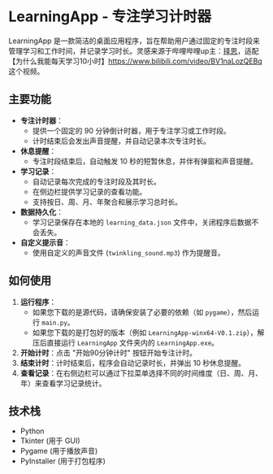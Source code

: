 # LearningApp - 专注学习计时器

LearningApp 是一款简洁的桌面应用程序，旨在帮助用户通过固定的专注时段来管理学习和工作时间，并记录学习时长。灵感来源于哔哩哔哩up主：[择恩](https://space.bilibili.com/2229541)，适配【为什么我能每天学习10小时】https://www.bilibili.com/video/BV1naLozQEBq 这个视频。

## 主要功能

*   **专注计时器**：
    *   提供一个固定的 90 分钟倒计时器，用于专注学习或工作时段。
    *   计时结束后会发出声音提醒，并自动记录本次专注时长。
*   **休息提醒**：
    *   专注时段结束后，自动触发 10 秒的短暂休息，并伴有弹窗和声音提醒。
*   **学习记录**：
    *   自动记录每次完成的专注时段及其时长。
    *   在侧边栏提供学习记录的查看功能。
    *   支持按日、周、月、年聚合和展示学习总时长。
*   **数据持久化**：
    *   学习记录保存在本地的 `learning_data.json` 文件中，关闭程序后数据不会丢失。
*   **自定义提示音**：
    *   使用自定义的声音文件 (`twinkling_sound.mp3`) 作为提醒音。

## 如何使用

1.  **运行程序**：
    *   如果您下载的是源代码，请确保安装了必要的依赖（如 `pygame`），然后运行 `main.py`。
    *   如果您下载的是打包好的版本（例如 `LearningApp-winx64-V0.1.zip`），解压后直接运行 `LearningApp` 文件夹内的 `LearningApp.exe`。
2.  **开始计时**：点击 "开始90分钟计时" 按钮开始专注计时。
4.  **结束计时**：计时结束后，程序会自动记录时长，并弹出 10 秒休息提醒。
5.  **查看记录**：在右侧边栏可以通过下拉菜单选择不同的时间维度（日、周、月、年）来查看学习记录统计。

## 技术栈

*   Python
*   Tkinter (用于 GUI)
*   Pygame (用于播放声音)
*   PyInstaller (用于打包程序)
